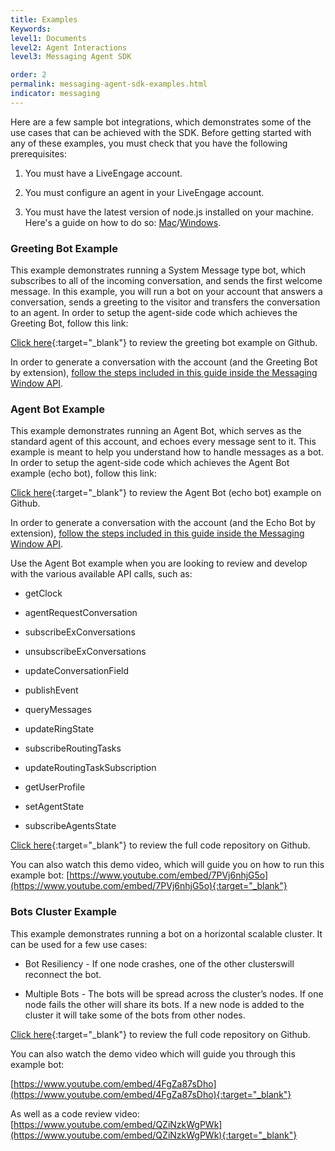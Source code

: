 ```yaml
---
title: Examples
Keywords:
level1: Documents
level2: Agent Interactions
level3: Messaging Agent SDK

order: 2
permalink: messaging-agent-sdk-examples.html
indicator: messaging
---
```


Here are a few sample bot integrations, which demonstrates some of the use cases that can be achieved with the SDK. Before getting started with any of these examples, you must check that you have the following prerequisites:

1. You must have a LiveEngage account.

2. You must configure an agent in your LiveEngage account.

3. You must have the latest version of node.js installed on your machine. Here's a guide on how to do so: [Mac](http://blog.teamtreehouse.com/install-node-js-npm-mac)/[Windows](http://blog.teamtreehouse.com/install-node-js-npm-windows).

### Greeting Bot Example

This example demonstrates running a System Message type bot, which subscribes to all of the incoming conversation, and sends the first welcome message. In this example, you will run a bot on your account that answers a conversation, sends a greeting to the visitor and transfers the conversation to an agent. In order to setup the agent-side code which achieves the Greeting Bot, follow this link:

[Click here](https://github.com/LivePersonInc/node-agent-sdk#running-the-sample-app){:target="_blank"} to review the greeting bot example on Github.

In order to generate a conversation with the account (and the Greeting Bot by extension), [follow the steps included in this guide inside the Messaging Window API](https://developers.liveperson.com/consumer-int-js-sample.html).

### Agent Bot Example

This example demonstrates running an Agent Bot, which serves as the standard agent of this account, and echoes every message sent to it. This example is meant to help you understand how to handle messages as a bot. In order to setup the agent-side code which achieves the Agent Bot example (echo bot), follow this link:

[Click here](https://github.com/LivePersonInc/node-agent-sdk#running-the-sample-app){:target="_blank"} to review the Agent Bot (echo bot) example on Github.

In order to generate a conversation with the account (and the Echo Bot by extension), [follow the steps included in this guide inside the Messaging Window API](https://developers.liveperson.com/consumer-int-js-sample.html).

Use the Agent Bot example when you are looking to review and develop with the various available API calls, such as:

* getClock

* agentRequestConversation

* subscribeExConversations

* unsubscribeExConversations

* updateConversationField

* publishEvent

* queryMessages

* updateRingState

* subscribeRoutingTasks

* updateRoutingTaskSubscription

* getUserProfile

* setAgentState

* subscribeAgentsState

[Click here](https://github.com/LivePersonInc/node-agent-sdk/tree/master/examples/agent-bot){:target="_blank"} to review the full code repository on Github.

You can also watch this demo video, which will guide you on how to run this example bot: [https://www.youtube.com/embed/7PVj6nhjG5o](https://www.youtube.com/embed/7PVj6nhjG5o){:target="_blank"}

### Bots Cluster Example

This example demonstrates running a bot on a ​horizontal scalable cluster. It can be used for a few use cases:

* Bot Resiliency - If one node crashes, one ​of the other ​clusters ​will reconnect the bot.

* Multiple Bots - The bots will be spread across the cluster’s nodes. If one node fails the other will share its bots. If a new node is added to the cluster it will take some of the bots from other nodes.

[Click here](https://github.com/LivePersonInc/node-agent-sdk/tree/master/examples/cluster){:target="_blank"} to review the full code repository on Github.​

You can also watch the demo video which will guide you through this example bot:

[https://www.youtube.com/embed/4FgZa87sDho](https://www.youtube.com/embed/4FgZa87sDho){:target="_blank"}

As well as a code review video: [https://www.youtube.com/embed/QZiNzkWgPWk](https://www.youtube.com/embed/QZiNzkWgPWk){:target="_blank"}
